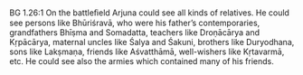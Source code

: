 BG 1.26:1	On the battleﬁeld Arjuna could see all kinds of relatives. He could see persons like Bhūriśravā, who were his father’s contemporaries, grandfathers Bhīṣma and Somadatta, teachers like Droṇācārya and Kṛpācārya, maternal uncles like Śalya and Śakuni, brothers like Duryodhana, sons like Lakṣmaṇa, friends like Aśvatthāmā, well-wishers like Kṛtavarmā, etc. He could see also the armies which contained many of his friends.